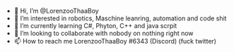 - 👋 Hi, I’m @LorenzooThaaBoy
- 👀 I’m interested in robotics, Maschine leanring, automation and code shit
- 🌱 I’m currently learning C#, Phyton, C++ and java scrpit
- 💞️ I’m looking to collaborate with nobody on nothing right now
- 📫 How to reach me LorenzooThaaBoy #6343 (Discord) (fuck twitter)

<!---
LorenzooThaaBoy/LorenzooThaaBoy is a ✨ special ✨ repository because its `README.md` (this file) appears on your GitHub profile.
You can click the Preview link to take a look at your changes.
--->
